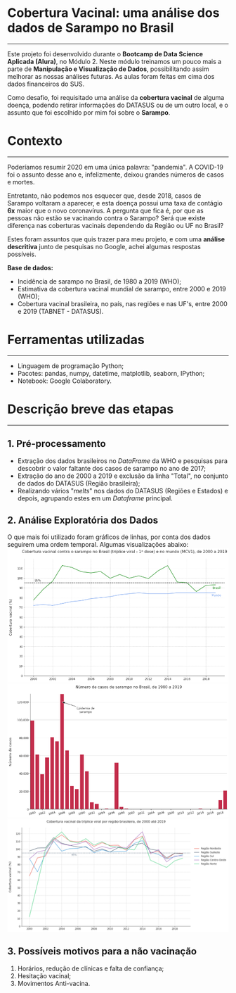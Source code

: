 # Cobertura Vacinal: uma análise dos dados de Sarampo no Brasil
---
Este projeto foi desenvolvido durante o **Bootcamp de Data Science Aplicada (Alura)**, no Módulo 2. Neste módulo treinamos um pouco mais a parte de **Manipulação e Visualização de Dados**, possibilitando assim melhorar as nossas análises futuras. As aulas foram feitas em cima dos dados financeiros do SUS.

Como desafio, foi requisitado uma análise da **cobertura vacinal** de alguma doença, podendo retirar informações do DATASUS ou de um outro local, e o assunto que foi escolhido por mim foi sobre o **Sarampo**.

# Contexto
---
Poderíamos resumir 2020 em uma única palavra: "pandemia". A COVID-19 foi o assunto desse ano e, infelizmente, deixou grandes números de casos e mortes. 

Entretanto, não podemos nos esquecer que, desde 2018, casos de Sarampo voltaram a aparecer, e esta doença possui uma taxa de contágio **6x** maior que o novo coronavírus. A pergunta que fica é, por que as pessoas não estão se vacinando contra o Sarampo? Será que existe diferença nas coberturas vacinais dependendo da Região ou UF no Brasil? 

Estes foram assuntos que quis trazer para meu projeto, e com uma **análise descritiva** junto de pesquisas no Google, achei algumas respostas possíveis.

**Base de dados:**
- Incidência de sarampo no Brasil, de 1980 a 2019 (WHO);
- Estimativa da cobertura vacinal mundial de sarampo, entre 2000 e 2019 (WHO);
- Cobertura vacinal brasileira, no país, nas regiões e nas UF's, entre 2000 e 2019 (TABNET - DATASUS).

# Ferramentas utilizadas
---
- Linguagem de programação Python;
- Pacotes: pandas, numpy, datetime, matplotlib, seaborn, IPython;
- Notebook: Google Colaboratory.

# Descrição breve das etapas
---
## 1. Pré-processamento
- Extração dos dados brasileiros no *DataFrame* da WHO e pesquisas para descobrir o valor faltante dos casos de sarampo no ano de 2017;
- Extração do ano de 2000 a 2019 e exclusão da linha "Total", no conjunto de dados do DATASUS (Região brasileira);
- Realizando vários "*melts*" nos dados do DATASUS (Regiões e Estados) e depois, agrupando estes em um *Dataframe* principal.

## 2. Análise Exploratória dos Dados
O que mais foi utilizado foram gráficos de linhas, por conta dos dados seguirem uma ordem temporal. Algumas visualizações abaixo:
![](https://github.com/Emersonmiady/cobertura-vacinal-br/blob/main/img/br_world.png?raw=true)
![](https://github.com/Emersonmiady/cobertura-vacinal-br/blob/main/img/measles_br.png?raw=true)
![](https://github.com/Emersonmiady/cobertura-vacinal-br/blob/main/img/br_regions.png?raw=true)

## 3. Possíveis motivos para a não vacinação
1. Horários, redução de clínicas e falta de confiança;
2. Hesitação vacinal;
3. Movimentos Anti-vacina.

